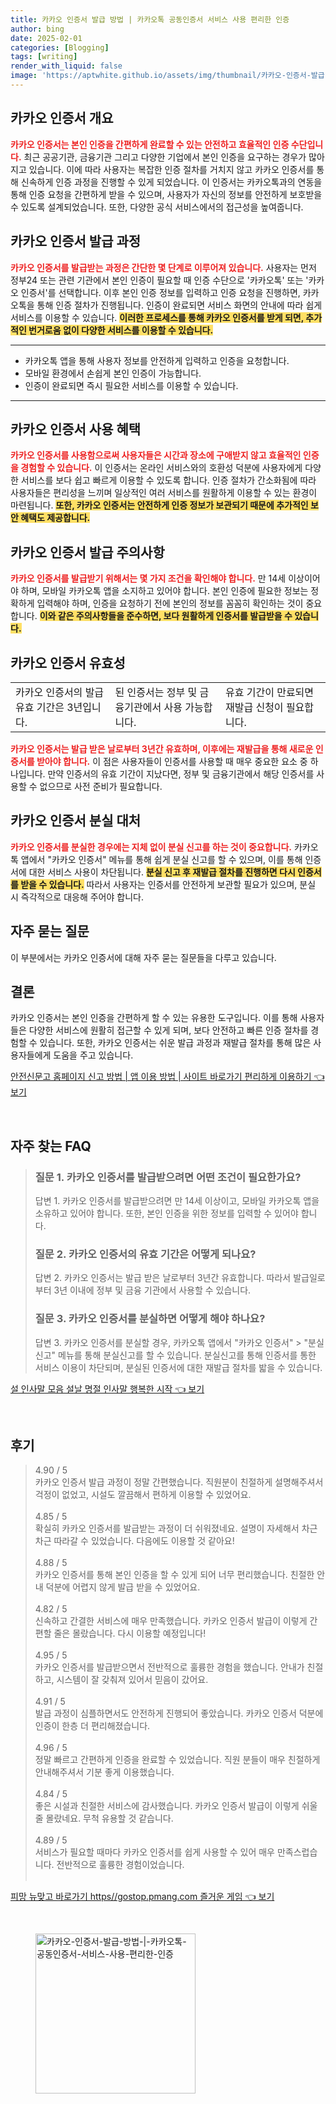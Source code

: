 ```yaml
---
title: 카카오 인증서 발급 방법 | 카카오톡 공동인증서 서비스 사용 편리한 인증
author: bing
date: 2025-02-01
categories: [Blogging]
tags: [writing]
render_with_liquid: false
image: 'https://aptwhite.github.io/assets/img/thumbnail/카카오-인증서-발급-방법-|-카카오톡-공동인증서-서비스-사용-편리한-인증.webp'
---
```



<h2 id='카카오_인증서_개요'>카카오 인증서 개요</h2>

<p><b><span style="color: #ee2323;">카카오 인증서는 본인 인증을 간편하게 완료할 수 있는 안전하고 효율적인 인증 수단입니다.</span></b> 최근 공공기관, 금융기관 그리고 다양한 기업에서 본인 인증을 요구하는 경우가 많아지고 있습니다. 이에 따라 사용자는 복잡한 인증 절차를 거치지 않고 카카오 인증서를 통해 신속하게 인증 과정을 진행할 수 있게 되었습니다. 이 인증서는 카카오톡과의 연동을 통해 인증 요청을 간편하게 받을 수 있으며, 사용자가 자신의 정보를 안전하게 보호받을 수 있도록 설계되었습니다. 또한, 다양한 공식 서비스에서의 접근성을 높여줍니다.</p>

<h2 id='카카오_인증서_발급_과정'>카카오 인증서 발급 과정</h2>

<p><b><span style="color: #ee2323;">카카오 인증서를 발급받는 과정은 간단한 몇 단계로 이루어져 있습니다.</span></b> 사용자는 먼저 정부24 또는 관련 기관에서 본인 인증이 필요할 때 인증 수단으로 '카카오톡' 또는 '카카오 인증서'를 선택합니다. 이후 본인 인증 정보를 입력하고 인증 요청을 진행하면, 카카오톡을 통해 인증 절차가 진행됩니다. 인증이 완료되면 서비스 화면의 안내에 따라 쉽게 서비스를 이용할 수 있습니다. <b><span style="background-color: #ffe066;">이러한 프로세스를 통해 카카오 인증서를 받게 되면, 추가적인 번거로움 없이 다양한 서비스를 이용할 수 있습니다.</span></b></p>

<hr />

<ul>
    <li>카카오톡 앱을 통해 사용자 정보를 안전하게 입력하고 인증을 요청합니다.</li>
    <li>모바일 환경에서 손쉽게 본인 인증이 가능합니다.</li>
    <li>인증이 완료되면 즉시 필요한 서비스를 이용할 수 있습니다.</li>
</ul>

<hr />

<h2 id='카카오_인증서_사용_혜택'>카카오 인증서 사용 혜택</h2>

<p><b><span style="color: #ee2323;">카카오 인증서를 사용함으로써 사용자들은 시간과 장소에 구애받지 않고 효율적인 인증을 경험할 수 있습니다.</span></b> 이 인증서는 온라인 서비스와의 호환성 덕분에 사용자에게 다양한 서비스를 보다 쉽고 빠르게 이용할 수 있도록 합니다. 인증 절차가 간소화됨에 따라 사용자들은 편리성을 느끼며 일상적인 여러 서비스를 원활하게 이용할 수 있는 환경이 마련됩니다. <b><span style="background-color: #ffe066;">또한, 카카오 인증서는 안전하게 인증 정보가 보관되기 때문에 추가적인 보안 혜택도 제공합니다.</span></b></p>

<h2 id='카카오_인증서_발급_주의사항'>카카오 인증서 발급 주의사항</h2>

<p><b><span style="color: #ee2323;">카카오 인증서를 발급받기 위해서는 몇 가지 조건을 확인해야 합니다.</span></b> 만 14세 이상이어야 하며, 모바일 카카오톡 앱을 소지하고 있어야 합니다. 본인 인증에 필요한 정보는 정확하게 입력해야 하며, 인증을 요청하기 전에 본인의 정보를 꼼꼼히 확인하는 것이 중요합니다. <b><span style="background-color: #ffe066;">이와 같은 주의사항들을 준수하면, 보다 원활하게 인증서를 발급받을 수 있습니다.</span></b></p>

<h2 id='카카오_인증서_유효성'>카카오 인증서 유효성</h2>

<table>
    <tr>
        <td>카카오 인증서의 발급 유효 기간은 3년입니다.</td>
        <td>된 인증서는 정부 및 금융기관에서 사용 가능합니다.</td>
        <td>유효 기간이 만료되면 재발급 신청이 필요합니다.</td>
    </tr>
</table>

<p><b><span style="color: #ee2323;">카카오 인증서는 발급 받은 날로부터 3년간 유효하며, 이후에는 재발급을 통해 새로운 인증서를 받아야 합니다.</span></b> 이 점은 사용자들이 인증서를 사용할 때 매우 중요한 요소 중 하나입니다. 만약 인증서의 유효 기간이 지났다면, 정부 및 금융기관에서 해당 인증서를 사용할 수 없으므로 사전 준비가 필요합니다.</p>

<h2 id='카카오_인증서_분실_대처'>카카오 인증서 분실 대처</h2>

<p><b><span style="color: #ee2323;">카카오 인증서를 분실한 경우에는 지체 없이 분실 신고를 하는 것이 중요합니다.</span></b> 카카오톡 앱에서 "카카오 인증서" 메뉴를 통해 쉽게 분실 신고를 할 수 있으며, 이를 통해 인증서에 대한 서비스 사용이 차단됩니다. <b><span style="background-color: #ffe066;">분실 신고 후 재발급 절차를 진행하면 다시 인증서를 받을 수 있습니다.</span></b> 따라서 사용자는 인증서를 안전하게 보관할 필요가 있으며, 분실 시 즉각적으로 대응해 주어야 합니다.</p>

<h2 id='자주_묻는_질문'>자주 묻는 질문</h2>

<p>이 부분에서는 카카오 인증서에 대해 자주 묻는 질문들을 다루고 있습니다. </p>

<h2 id='결론'>결론</h2>

<p>카카오 인증서는 본인 인증을 간편하게 할 수 있는 유용한 도구입니다. 이를 통해 사용자들은 다양한 서비스에 원활히 접근할 수 있게 되며, 보다 안전하고 빠른 인증 절차를 경험할 수 있습니다. 또한, 카카오 인증서는 쉬운 발급 과정과 재발급 절차를 통해 많은 사용자들에게 도움을 주고 있습니다.</p>


<p><a class="click-button" title="안전신문고 홈페이지 신고 방법 | 앱 이용 방법 | 사이트 바로가기 편리하게 이용하기" href="https://aptwhite.github.io/posts/%EC%95%88%EC%A0%84%EC%8B%A0%EB%AC%B8%EA%B3%A0-%ED%99%88%ED%8E%98%EC%9D%B4%EC%A7%80-%EC%8B%A0%EA%B3%A0-%EB%B0%A9%EB%B2%95-%EC%95%B1-%EC%9D%B4%EC%9A%A9-%EB%B0%A9%EB%B2%95-%EC%82%AC%EC%9D%B4%ED%8A%B8-%EB%B0%94%EB%A1%9C%EA%B0%80%EA%B8%B0-%ED%8E%B8%EB%A6%AC%ED%95%98%EA%B2%8C-%EC%9D%B4%EC%9A%A9%ED%95%98%EA%B8%B0/" rel="dofollow">안전신문고 홈페이지 신고 방법 | 앱 이용 방법 | 사이트 바로가기 편리하게 이용하기 👈 보기</a></p><br>
<h2 id='자주_찾는_FAQ'>자주 찾는 FAQ</h2>
<div itemscope="" itemtype="https://schema.org/FAQPage">
  <blockquote>
    <div itemscope="" itemprop="mainEntity" itemtype="https://schema.org/Question">
      <h3 itemprop="name">질문 1. 카카오 인증서를 발급받으려면 어떤 조건이 필요한가요?</h3>
      <div itemscope="" itemprop="acceptedAnswer" itemtype="https://schema.org/Answer">
        <span itemprop="text">
          <p>답변 1. 카카오 인증서를 발급받으려면 만 14세 이상이고, 모바일 카카오톡 앱을 소유하고 있어야 합니다. 또한, 본인 인증을 위한 정보를 입력할 수 있어야 합니다.</p>
        </span>
      </div>
    </div>
    <div itemscope="" itemprop="mainEntity" itemtype="https://schema.org/Question">
      <h3 itemprop="name">질문 2. 카카오 인증서의 유효 기간은 어떻게 되나요?</h3>
      <div itemscope="" itemprop="acceptedAnswer" itemtype="https://schema.org/Answer">
        <span itemprop="text">
          <p>답변 2. 카카오 인증서는 발급 받은 날로부터 3년간 유효합니다. 따라서 발급일로부터 3년 이내에 정부 및 금융 기관에서 사용할 수 있습니다.</p>
        </span>
      </div>
    </div>
    <div itemscope="" itemprop="mainEntity" itemtype="https://schema.org/Question">
      <h3 itemprop="name">질문 3. 카카오 인증서를 분실하면 어떻게 해야 하나요?</h3>
      <div itemscope="" itemprop="acceptedAnswer" itemtype="https://schema.org/Answer">
        <span itemprop="text">
          <p>답변 3. 카카오 인증서를 분실할 경우, 카카오톡 앱에서 "카카오 인증서" > "분실신고" 메뉴를 통해 분실신고를 할 수 있습니다. 분실신고를 통해 인증서를 통한 서비스 이용이 차단되며, 분실된 인증서에 대한 재발급 절차를 밟을 수 있습니다.</p>
        </span>
      </div>
    </div>
  </blockquote>
</div>
<p><a class="click-button" title="설 인사말 모음 설날 명절 인사말 행복한 시작" href="https://aptwhite.github.io/posts/%EC%84%A4-%EC%9D%B8%EC%82%AC%EB%A7%90-%EB%AA%A8%EC%9D%8C-%EC%84%A4%EB%82%A0-%EB%AA%85%EC%A0%88-%EC%9D%B8%EC%82%AC%EB%A7%90-%ED%96%89%EB%B3%B5%ED%95%9C-%EC%8B%9C%EC%9E%91/" rel="dofollow">설 인사말 모음 설날 명절 인사말 행복한 시작 👈 보기</a></p><br>
<h2 id='후기'>후기</h2>
<div itemscope itemtype="https://schema.org/Product">
  <blockquote>
  <div itemprop="review" itemscope itemtype="https://schema.org/Review">
      <div itemprop="reviewRating" itemscope itemtype="https://schema.org/Rating"> <span itemprop="ratingValue">4.90</span> / <span itemprop="bestRating">5</span> </div>
      <span itemprop="reviewBody">카카오 인증서 발급 과정이 정말 간편했습니다. 직원분이 친절하게 설명해주셔서 걱정이 없었고, 시설도 깔끔해서 편하게 이용할 수 있었어요.</span>
  </div>
  <br>
  <div itemprop="review" itemscope itemtype="https://schema.org/Review">
      <div itemprop="reviewRating" itemscope itemtype="https://schema.org/Rating"> <span itemprop="ratingValue">4.85</span> / <span itemprop="bestRating">5</span> </div>
      <span itemprop="reviewBody">확실히 카카오 인증서를 발급받는 과정이 더 쉬워졌네요. 설명이 자세해서 차근차근 따라갈 수 있었습니다. 다음에도 이용할 것 같아요!</span>
  </div>
  <br>
  <div itemprop="review" itemscope itemtype="https://schema.org/Review">
      <div itemprop="reviewRating" itemscope itemtype="https://schema.org/Rating"> <span itemprop="ratingValue">4.88</span> / <span itemprop="bestRating">5</span> </div>
      <span itemprop="reviewBody">카카오 인증서를 통해 본인 인증을 할 수 있게 되어 너무 편리했습니다. 친절한 안내 덕분에 어렵지 않게 발급 받을 수 있었어요.</span>
  </div>
  <br>
  <div itemprop="review" itemscope itemtype="https://schema.org/Review">
      <div itemprop="reviewRating" itemscope itemtype="https://schema.org/Rating"> <span itemprop="ratingValue">4.82</span> / <span itemprop="bestRating">5</span> </div>
      <span itemprop="reviewBody">신속하고 간결한 서비스에 매우 만족했습니다. 카카오 인증서 발급이 이렇게 간편할 줄은 몰랐습니다. 다시 이용할 예정입니다!</span>
  </div>
  <br>
  <div itemprop="review" itemscope itemtype="https://schema.org/Review">
      <div itemprop="reviewRating" itemscope itemtype="https://schema.org/Rating"> <span itemprop="ratingValue">4.95</span> / <span itemprop="bestRating">5</span> </div>
      <span itemprop="reviewBody">카카오 인증서를 발급받으면서 전반적으로 훌륭한 경험을 했습니다. 안내가 친절하고, 시스템이 잘 갖춰져 있어서 믿음이 갔어요.</span>
  </div>
  <br>
  <div itemprop="review" itemscope itemtype="https://schema.org/Review">
      <div itemprop="reviewRating" itemscope itemtype="https://schema.org/Rating"> <span itemprop="ratingValue">4.91</span> / <span itemprop="bestRating">5</span> </div>
      <span itemprop="reviewBody">발급 과정이 심플하면서도 안전하게 진행되어 좋았습니다. 카카오 인증서 덕분에 인증이 한층 더 편리해졌습니다.</span>
  </div>
  <br>
  <div itemprop="review" itemscope itemtype="https://schema.org/Review">
      <div itemprop="reviewRating" itemscope itemtype="https://schema.org/Rating"> <span itemprop="ratingValue">4.96</span> / <span itemprop="bestRating">5</span> </div>
      <span itemprop="reviewBody">정말 빠르고 간편하게 인증을 완료할 수 있었습니다. 직원 분들이 매우 친절하게 안내해주셔서 기분 좋게 이용했습니다.</span>
  </div>
  <br>
  <div itemprop="review" itemscope itemtype="https://schema.org/Review">
      <div itemprop="reviewRating" itemscope itemtype="https://schema.org/Rating"> <span itemprop="ratingValue">4.84</span> / <span itemprop="bestRating">5</span> </div>
      <span itemprop="reviewBody">좋은 시설과 친절한 서비스에 감사했습니다. 카카오 인증서 발급이 이렇게 쉬울줄 몰랐네요. 무척 유용할 것 같습니다.</span>
  </div>
  <br>
  <div itemprop="review" itemscope itemtype="https://schema.org/Review">
      <div itemprop="reviewRating" itemscope itemtype="https://schema.org/Rating"> <span itemprop="ratingValue">4.89</span> / <span itemprop="bestRating">5</span> </div>
      <span itemprop="reviewBody">서비스가 필요할 때마다 카카오 인증서를 쉽게 사용할 수 있어 매우 만족스럽습니다. 전반적으로 훌륭한 경험이었습니다.</span>
  </div>
  <br>
  </blockquote>
</div>
<p><a class="click-button" title="피망 뉴맞고 바로가기 https//gostop.pmang.com 즐거운 게임" href="https://aptwhite.github.io/posts/%ED%94%BC%EB%A7%9D-%EB%89%B4%EB%A7%9E%EA%B3%A0-%EB%B0%94%EB%A1%9C%EA%B0%80%EA%B8%B0-httpsgostop.pmang.com-%EC%A6%90%EA%B1%B0%EC%9A%B4-%EA%B2%8C%EC%9E%84/" rel="dofollow">피망 뉴맞고 바로가기 https//gostop.pmang.com 즐거운 게임 👈 보기</a></p><br>
<figure class="image"><img src="https://aptwhite.github.io/assets/img/thumbnail/카카오-인증서-발급-방법-|-카카오톡-공동인증서-서비스-사용-편리한-인증.webp" alt="카카오-인증서-발급-방법-|-카카오톡-공동인증서-서비스-사용-편리한-인증" width="256" height="256"></figure>